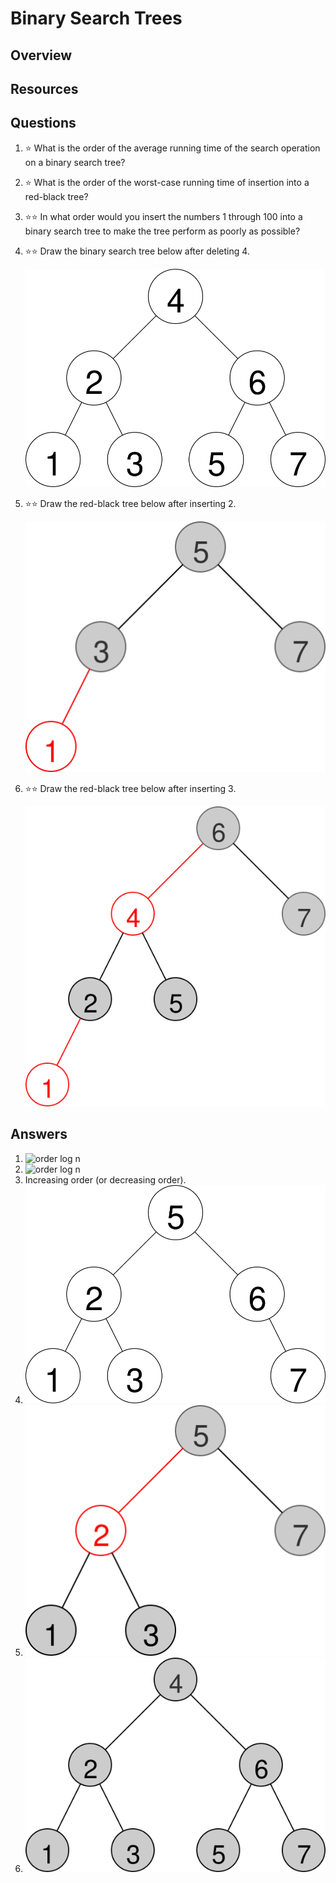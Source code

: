 # Binary Search Trees
## Overview
## Resources
## Questions
1. :star: What is the order of the average running time of the search operation on a binary search tree?
1. :star: What is the order of the worst-case running time of insertion into a red-black tree?
1. :star::star: In what order would you insert the numbers 1 through 100 into a binary search tree to make the tree perform as poorly as possible?
1. :star::star: Draw the binary search tree below after deleting 4.

    ![4 is the root. Its children are 2 and 6. 2's children are 1 and 3. 6's children are 5 and 7.](bst.svg)
1. :star::star: Draw the red-black tree below after inserting 2.

    ![5 is the black root. Its children, both black, are 3 and 7. 3 has a red left child 1.](rbtree.svg)
1. :star::star: Draw the red-black tree below after inserting 3.

    ![6 is the black root. Its children are 4, red, and 7, black. 4's children, both black, are 2 and 5. 2 has a red left child 1.](rbtree2.svg)
## Answers
1. ![order log n](https://latex.codecogs.com/svg.latex?\Theta(log&space;n))
1. ![order log n](https://latex.codecogs.com/svg.latex?\Theta(log&space;n))
1. Increasing order (or decreasing order).
1.
    ![5 is the root. Its children are 2 and 6. 2's children are 1 and 3. 6 has only a right child, 7.](bst_after_deletion.svg)
1.
    ![5 is the black root. Its children are 2, red, and 7, black. 2's children, both black, are 1 and 3.](rbtree_after_deletion.svg)
1.
    ![All nodes are black and the tree is perfect. 4 is the root, 2 and 6 are its children, and 1, 3, 5, and 7 are its grandchildren.](rbtree2_after_insertion.svg)
